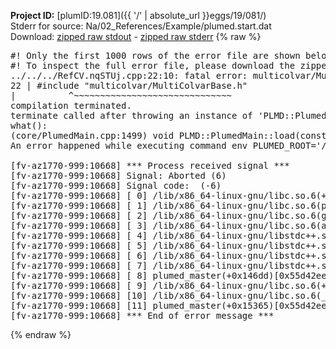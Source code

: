**Project ID:** [plumID:19.081]({{ '/' | absolute_url }}eggs/19/081/)  
Stderr for source:  Na/02_References/Example/plumed.start.dat   
Download: [zipped raw stdout](plumed.start.dat.plumed_master.stdout.txt.zip) - [zipped raw stderr](plumed.start.dat.plumed_master.stderr.txt.zip) 
{% raw %}
<pre>
#! Only the first 1000 rows of the error file are shown below
#! To inspect the full error file, please download the zipped raw stderr file above
../../../RefCV.nqSTUj.cpp:22:10: fatal error: multicolvar/MultiColvarBase.h: No such file or directory
22 | #include "multicolvar/MultiColvarBase.h"
|          ^~~~~~~~~~~~~~~~~~~~~~~~~~~~~~~
compilation terminated.
terminate called after throwing an instance of 'PLMD::Plumed::ExceptionError'
what():
(core/PlumedMain.cpp:1499) void PLMD::PlumedMain::load(const std::string&)
An error happened while executing command env PLUMED_ROOT='/home/runner/opt/lib/plumed_master' PLUMED_VERSION='2.11.0-dev' PLUMED_HTMLDIR='/home/runner/opt/share/doc/plumed_master' PLUMED_INCLUDEDIR='/home/runner/opt/include' PLUMED_PROGRAM_NAME='plumed_master' PLUMED_IS_INSTALLED='yes' "/home/runner/opt/lib/plumed_master"/scripts/mklib.sh -n -o ./../../../RefCV.2.11.0-dev.so ../../../RefCV.cpp

[fv-az1770-999:10668] *** Process received signal ***
[fv-az1770-999:10668] Signal: Aborted (6)
[fv-az1770-999:10668] Signal code:  (-6)
[fv-az1770-999:10668] [ 0] /lib/x86_64-linux-gnu/libc.so.6(+0x45330)[0x7f3e22845330]
[fv-az1770-999:10668] [ 1] /lib/x86_64-linux-gnu/libc.so.6(pthread_kill+0x11c)[0x7f3e2289eb2c]
[fv-az1770-999:10668] [ 2] /lib/x86_64-linux-gnu/libc.so.6(gsignal+0x1e)[0x7f3e2284527e]
[fv-az1770-999:10668] [ 3] /lib/x86_64-linux-gnu/libc.so.6(abort+0xdf)[0x7f3e228288ff]
[fv-az1770-999:10668] [ 4] /lib/x86_64-linux-gnu/libstdc++.so.6(+0xa5ff5)[0x7f3e22ca5ff5]
[fv-az1770-999:10668] [ 5] /lib/x86_64-linux-gnu/libstdc++.so.6(+0xbb0da)[0x7f3e22cbb0da]
[fv-az1770-999:10668] [ 6] /lib/x86_64-linux-gnu/libstdc++.so.6(_ZSt10unexpectedv+0x0)[0x7f3e22ca5a55]
[fv-az1770-999:10668] [ 7] /lib/x86_64-linux-gnu/libstdc++.so.6(+0xa5a6f)[0x7f3e22ca5a6f]
[fv-az1770-999:10668] [ 8] plumed_master(+0x146dd)[0x55d42eed66dd]
[fv-az1770-999:10668] [ 9] /lib/x86_64-linux-gnu/libc.so.6(+0x2a1ca)[0x7f3e2282a1ca]
[fv-az1770-999:10668] [10] /lib/x86_64-linux-gnu/libc.so.6(__libc_start_main+0x8b)[0x7f3e2282a28b]
[fv-az1770-999:10668] [11] plumed_master(+0x15365)[0x55d42eed7365]
[fv-az1770-999:10668] *** End of error message ***
</pre>
{% endraw %}
